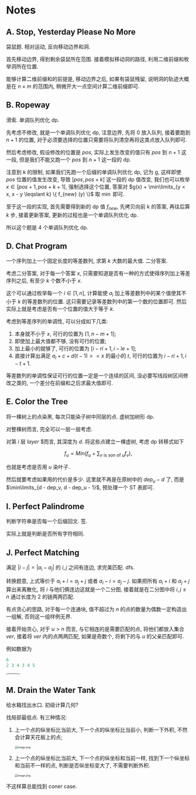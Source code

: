 # Notes

## A. Stop, Yesterday Please No More

袋鼠题. 相对运动, 反向移动边界和洞.

首先移动边界, 得到剩余袋鼠所在范围. 接着模拟移动洞的路径, 利用二维前缀和枚举洞所在位置.

能够计算二维前缀和的前提是, 移动边界之后, 如果有袋鼠残留, 说明洞的轨迹大概是在 $n \times m$ 的范围内, 稍微开大一点空间计算二维前缀即可.

## B. Ropeway

滑索. 单调队列优化 dp.

先考虑不修改, 就是一个单调队列优化 dp, 注意边界, 先将 $0$ 放入队列, 接着要跑到 $n + 1$ 的位置, 对于必须要选择的位置只需要将队列清空再将这类点放入队列即可.

然后考虑修改, 假设修改的位置是 $pos$, 实际上发生改变的值只有 $pos$ 到 $n + 1$ 这一段, 但是我们不能又跑一个 $pos$ 到 $n + 1$ 这一段的 dp. 

注意到 $k$ 的限制, 如果我们先跑一个后缀的单调队列优化 dp, 记为 g, 这样即使 $pos$ 位置的值发生改变, 导致 $[pos, pos + k]$ 这一段的 dp 值改变, 我们也可以枚举 $x \in [pos + 1, pos + k + 1]$, 强制选择这个位置, 答案对 $g(x) + \min\limits_{y < x, x - y \leqslant k} \{ f_{new} (y) \}$ 取 $\min$ 即可.

至于这一段的实现, 首先需要得到新的 dp 值 $f_{new}$, 先拷贝向前 k 的答案, 再往后算 $k$ 步, 接着更新答案, 更新的过程也是一个单调队列优化 dp.

所以这个题是 $4$ 个单调队列优化 dp.

## D. Chat Program

一个序列加上一个固定长度的等差数列, 求第 $k$ 大数的最大值. 二分答案.

考虑二分答案, 对于每一个答案 $x$, 只需要知道是否有一种的方式使得序列加上等差序列之后, 有至少 $k$ 个数不小于 $x$.

这个可以通过枚举每一个 $i \in [1, n]$, 计算能使 $a_i$ 加上等差数列中的某个值使其不小于 $k$ 的等差数列的位置. 这只需要记录等差数列中的第一个数的位置即可. 然后实际上就是考虑是否有一个位置的值大于等于 $k$.

考虑到等差序列的单调性, 可以分成如下几类:
1. 本身就不小于 $x$, 可行的位置为 $[1, n - m + 1]$;
2. 即使加上最大值都不够, 没有可行的位置;
3. 加上最小的就够了, 可行的位置为 $[i - ri + 1, i - le + 1]$;
4. 直接计算出满足 $a_i + c + d (t - 1) >= x$ 的最小的 $t$, 可行的位置为 $i - ri + 1, i - t + 1$.

等差数列的单调性保证可行的位置一定是一个连续的区间, 没必要写线段树区间修改之类的, 一个差分在前缀和之后求最大值即可.

## E. Color the Tree

将一棵树上的点染黑, 每次只能染子树中同层的点. 虚树加树形 dp.

对整棵树而言, 完全可以一层一层考虑.

对第 $i$ 层 $layer$ $而言, 其深度为 $d$. 将这些点建立一棵虚树, 考虑 dp 转移式如下

$$
f_u = Min(f_u + \sum_{v \text{ is son of } u} f_v),
$$

也就是考虑是否用 $u$ 染叶子.

然后就要考虑如果用的代价是多少. 这里就不再是在原树中的 $dep_u - d$ 了, 而是 $\min\limits_{d - dep_v, d - dep_u - 1}$, 预处理一个 ST 表即可.

## I. Perfect Palindrome

判断字符串是否每一个后缀回文. 签.

实际上就是判断是否所有字符相同.

## J. Perfect Matching

满足 $|i - j| = |a_i - a_j|$ 的 $i, j$ 之间有连边, 求完美匹配. dfs.

转换题意, 上式等价于 $a_i + i = a_j + j$ 或者 $a_i - i = a_j - j$. 如果把所有 $a_i + i$ 和 $a_j + j$ 算出来离散化, 将 $i$ 与他们俩连边这就是一个二分图, 接着就是在二分图中将 $i, j \leqslant n$ 通过长度为 $2$ 的链两两匹配.

有点贪心的思路, 对于每一个连通块, 值不超过为 $n$ 的点的数量为偶数一定构造出一组解, 否则这一组样例无界.

接着开始贪心, 对于 $u > n$ 而言, 与它相连的是需要匹配的点, 将他们都放入集合 $ver$, 接着将 $ver$ 内的点两两匹配, 如果是奇数个, 将剩下的与 $u$ 的父亲匹配即可. 

例如数据为

```cpp
6
2 3 4 3 4 5
```

<img src="https://s2.loli.net/2023/05/28/rM7CV8pcN61Jo2Q.jpg" alt="1685250659626.jpg" style="zoom: 25%;" />

## M. Drain the Water Tank

给水箱找出水口. 初级计算几何?

找局部最低点. 有三种情况:
1. 上一个点的纵坐标比当前大, 下一个点的纵坐标比当前小, 判断一下外积, 不然会计算天花板上的点;
   
    <img src="https://s2.loli.net/2023/05/28/SfwhbNagRvVGnFe.png" alt="image.png" style="zoom: 50%;" />

2. 上一个点的纵坐标比当前大, 下一个点的纵坐标和当前一样, 找到下一个纵坐标和当前不一样的点, 判断是否纵坐标变大了, 不需要判断外积.
   
    <img src="https://s2.loli.net/2023/05/28/aRwz3pjOvQZg14t.png" alt="image.png" style="zoom: 50%;" />

不这样算总能找到 coner case.













